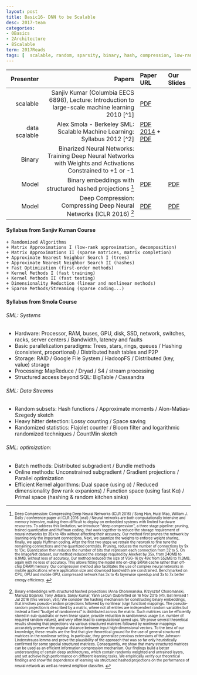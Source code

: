 ```yaml
---
layout: post
title: Basic16- DNN to be Scalable 
desc: 2017-team
categories:
- 0Basics
- 2Architecture
- 8Scalable
term: 2017Reads
tags: [  scalable, random, sparsity, binary, hash, compression, low-rank, distributed, dimension reduction, pruning, sketch, Parallel ]
---
```


| Presenter | Papers | Paper URL|  Our Slides |
| -----: | -------------------------------------: | :----- | :----- |
|  scalable  | Sanjiv Kumar (Columbia EECS 6898), Lecture: Introduction to large-scale machine learning 2010 [^1]| [PDF](http://www.sanjivk.com/EECS6898/) | |
| data scalable | Alex Smola - Berkeley SML: Scalable Machine Learning:  Syllabus 2012 [^2]  | [PDF 2014](http://alex.smola.org/teaching/berkeley2012/syllabus.html) + [PDF](http://alex.smola.org/teaching/aaai2014/AAAI2014.pdf)|  |
| Binary | Binarized Neural Networks: Training Deep Neural Networks with Weights and Activations Constrained to +1 or -1 | | | 
| Model | Binary embeddings with structured hashed projections [^3] | [PDF](https://arxiv.org/abs/1511.05212) | [PDF]({{site.baseurl}}/MoreTalksTeam/Un17/Tobin-BinaryEmbedding.pdf) |
| Model |  Deep Compression: Compressing Deep Neural Networks (ICLR 2016) [^4]| [PDF](https://arxiv.org/abs/1510.00149) |  [PDF]({{site.baseurl}}/MoreTalksTeam/Un17/Muthu-Compression.pdf) | 


####  Syllabus from Sanjiv Kuman Course 

```
+ Randomized Algorithms
+ Matrix Approximations I (low-rank approximation, decomposition)
+ Matrix Approximations II (sparse matrices, matrix completion)
+ Approximate Nearest Neighbor Search I (trees)
+ Approximate Nearest Neighbor Search II (hashes)
+ Fast Optimization (first-order methods)
+ Kernel Methods I (fast training)
+ Kernel Methods II (fast testing)
+ Dimensionality Reduction (linear and nonlinear methods)
+ Sparse Methods/Streaming (sparse coding...)
```


####  Syllabus from Smola Course 

###### SML: Systems
+ Hardware: Processor, RAM, buses, GPU, disk, SSD, network, switches, racks, server centers / Bandwidth, latency and faults
+ Basic parallelization paradigms:  Trees, stars, rings, queues / Hashing (consistent, proportional) / Distributed hash tables and P2P 
+ Storage: RAID / Google File System / HadoopFS / Distributed (key, value) storage
+ Processing:  MapReduce / Dryad / S4 / stream processing
+ Structured access beyond SQL:  BigTable / Cassandra

###### SML: Data Streams
+ Random subsets: Hash functions / Approximate moments / Alon-Matias-Szegedy sketch
+ Heavy hitter detection: Lossy counting / Space saving
+ Randomized statistics: Flajolet counter / Bloom filter and logarithmic randomized techniques / CountMin sketch

###### SML: optimization: 
+ Batch methods:  Distributed subgradient / Bundle methods
+ Online methods: Unconstrained subgradient / Gradient projections / Parallel optimization
+ Efficient Kernel algorithms: Dual space (using α) / Reduced dimensionality (low rank expanions) / Function space (using fast Kα) / Primal space (hashing & random kitchen sinks)


<!--excerpt.start-->



[^3]: <sub><sup> Deep Compression: Compressing Deep Neural Networks (ICLR 2016) / Song Han, Huizi Mao, William J. Dally / conference paper at ICLR 2016 (oral) / Neural networks are both computationally intensive and memory intensive, making them difficult to deploy on embedded systems with limited hardware resources. To address this limitation, we introduce "deep compression", a three stage pipeline: pruning, trained quantization and Huffman coding, that work together to reduce the storage requirement of neural networks by 35x to 49x without affecting their accuracy. Our method first prunes the network by learning only the important connections. Next, we quantize the weights to enforce weight sharing, finally, we apply Huffman coding. After the first two steps we retrain the network to fine tune the remaining connections and the quantized centroids. Pruning, reduces the number of connections by 9x to 13x; Quantization then reduces the number of bits that represent each connection from 32 to 5. On the ImageNet dataset, our method reduced the storage required by AlexNet by 35x, from 240MB to 6.9MB, without loss of accuracy. Our method reduced the size of VGG-16 by 49x from 552MB to 11.3MB, again with no loss of accuracy. This allows fitting the model into on-chip SRAM cache rather than off-chip DRAM memory. Our compression method also facilitates the use of complex neural networks in mobile applications where application size and download bandwidth are constrained. Benchmarked on CPU, GPU and mobile GPU, compressed network has 3x to 4x layerwise speedup and 3x to 7x better energy efficiency. </sup></sub>



[^4]: <sub><sup> Binary embeddings with structured hashed projections /Anna Choromanska, Krzysztof Choromanski, Mariusz Bojarski, Tony Jebara, Sanjiv Kumar, Yann LeCun (Submitted on 16 Nov 2015 (v1), last revised 1 Jul 2016 (this version, v5))/ We consider the hashing mechanism for constructing binary embeddings, that involves pseudo-random projections followed by nonlinear (sign function) mappings. The pseudo-random projection is described by a matrix, where not all entries are independent random variables but instead a fixed "budget of randomness" is distributed across the matrix. Such matrices can be efficiently stored in sub-quadratic or even linear space, provide reduction in randomness usage (i.e. number of required random values), and very often lead to computational speed ups. We prove several theoretical results showing that projections via various structured matrices followed by nonlinear mappings accurately preserve the angular distance between input high-dimensional vectors. To the best of our knowledge, these results are the first that give theoretical ground for the use of general structured matrices in the nonlinear setting. In particular, they generalize previous extensions of the Johnson-Lindenstrauss lemma and prove the plausibility of the approach that was so far only heuristically confirmed for some special structured matrices. Consequently, we show that many structured matrices can be used as an efficient information compression mechanism. Our findings build a better understanding of certain deep architectures, which contain randomly weighted and untrained layers, and yet achieve high performance on different learning tasks. We empirically verify our theoretical findings and show the dependence of learning via structured hashed projections on the performance of neural network as well as nearest neighbor classifier. </sup></sub>